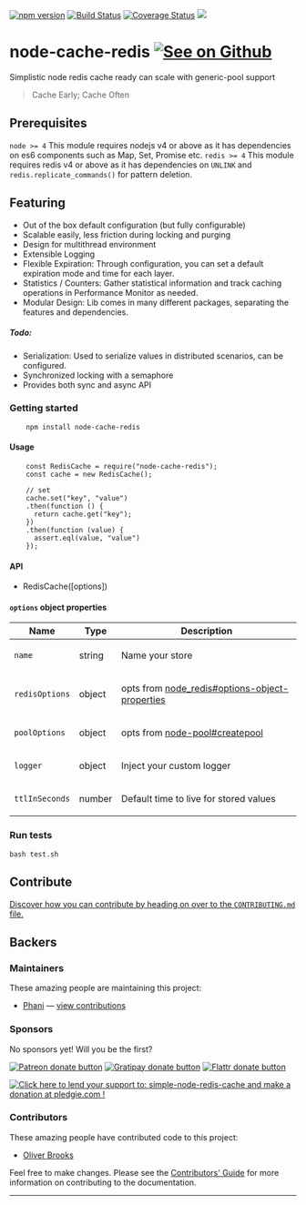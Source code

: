 [![npm version](https://badge.fury.io/js/node-cache-redis.svg)](https://badge.fury.io/js/node-cache-redis)
[![Build Status](https://travis-ci.org/pasupulaphani/node-cache-redis.svg?branch=master)](https://travis-ci.org/pasupulaphani/node-cache-redis)
[![Coverage Status](https://coveralls.io/repos/github/pasupulaphani/node-cache-redis/badge.svg?branch=master)](https://coveralls.io/github/pasupulaphani/node-cache-redis?branch=master)
[![](https://img.shields.io/badge/gratipay-donate-yellow.svg?style=flat-square)](https://gratipay.com/simple-redis-cache/)


# node-cache-redis [![See on Github](https://github.com/themes/tactile/images/octocat-icon.png)](https://github.com/pasupulaphani/node-cache-redis)

Simplistic node redis cache ready can scale with generic-pool support

> Cache Early; Cache Often

## Prerequisites

```node >= 4``` This module requires nodejs v4 or above as it has dependencies on es6 components such as Map, Set, Promise etc.
```redis >= 4``` This module requires redis v4 or above as it has dependencies on `UNLINK` and `redis.replicate_commands()` for pattern deletion.

## Featuring
- Out of the box default configuration (but fully configurable)
- Scalable easily, less friction during locking and purging
- Design for multithread environment
- Extensible Logging
- Flexible Expiration: Through configuration, you can set a default expiration mode and time for each layer.
- Statistics / Counters: Gather statistical information and track caching operations in Performance Monitor as needed.
- Modular Design: Lib comes in many different packages, separating the features and dependencies.

##### Todo:

- Serialization: Used to serialize values in distributed scenarios, can be configured.
- Synchronized locking with a semaphore
- Provides both sync and async API


### Getting started

```
    npm install node-cache-redis
```

#### Usage
```
    const RedisCache = require("node-cache-redis");
    const cache = new RedisCache();

    // set
    cache.set("key", "value")
    .then(function () {
      return cache.get("key");
    })
    .then(function (value) {
      assert.eql(value, "value")
    });

```

#### API

- RedisCache([options])

#### `options` object properties

<table class="params">
  <thead>
    <tr>
      <th>Name</th>
      <th>Type</th>
      <th class="last">Description</th>
    </tr>
  </thead>
  <tbody>
    <tr>
      <td class="name"><code>name</code></td>
      <td class="type">
        <span class="param-type">string</span>
      </td>
      <td class="description last">
        <p>Name your store</p>
      </td>
    </tr>
    <tr>
      <td class="name"><code>redisOptions</code></td>
      <td class="type">
        <span class="param-type">object</span>
      </td>
      <td class="description last">
        <p>opts from <a href="https://github.com/NodeRedis/node_redis#options-object-properties">node_redis#options-object-properties</a></p>
      </td>
    </tr>
    <tr>
      <td class="name"><code>poolOptions</code></td>
      <td class="type">
        <span class="param-type">object</span>
      </td>
      <td class="description last">
        <p>opts from <a href="https://github.com/coopernurse/node-pool#createpool">node-pool#createpool</a></p>
      </td>
    </tr>
    <tr>
      <td class="name"><code>logger</code></td>
      <td class="type">
        <span class="param-type">object</span>
      </td>
      <td class="description last">
        <p>Inject your custom logger</p>
      </td>
    </tr>
    <tr>
      <td class="name"><code>ttlInSeconds</code></td>
      <td class="type">
        <span class="param-type">number</span>
      </td>
      <td class="description last">
        <p>Default time to live for stored values</p>
      </td>
    </tr>
  </tbody>
</table>


### Run tests

    bash test.sh

## Contribute

[Discover how you can contribute by heading on over to the `CONTRIBUTING.md` file.](https://github.com/pasupulaphani/node-cache-redis/blob/master/CONTRIBUTING.md)

## Backers

### Maintainers

These amazing people are maintaining this project:

*   [Phani](https://github.com/pasupulaphani) — [view contributions](https://github.com/pasupulaphani/node-cache-redis/commits?author=pasupulaphani)

### Sponsors

No sponsors yet! Will you be the first?

[![Patreon donate button](https://img.shields.io/badge/patreon-donate-yellow.svg)](http://patreon.com/phaninder "Donate to this project using Patreon")
[![Gratipay donate button](https://img.shields.io/badge/gratipay-donate-yellow.svg)](https://gratipay.com/~pasupulaphani/ "Donate weekly to this project using Gratipay")
[![Flattr donate button](https://img.shields.io/badge/flattr-donate-yellow.svg)](https://flattr.com/profile/pasupulaphani "Donate to this project using Flattr")
<!-- [![PayPal donate button](https://img.shields.io/badge/paypal-donate-yellow.svg)](https://phaninder.com/paypal "Donate to this project using Paypal") -->
<!-- [![Bitcoin donate button](https://img.shields.io/badge/bitcoin-donate-yellow.svg)](https://phaninder.com/bitcoin "Donate once-off to this project using Bitcoin") -->
<!-- [![Wishlist browse button](https://img.shields.io/badge/wishlist-donate-yellow.svg)](https://phaninder.com/wishlist "Buy an item on our wishlist for us") -->

<a href='https://pledgie.com/campaigns/33095'><img alt='Click here to lend your support to: simple-node-redis-cache and make a donation at pledgie.com !' src='https://pledgie.com/campaigns/33095.png?skin_name=chrome' border='0' ></a>

### Contributors

These amazing people have contributed code to this project:

*   [Oliver Brooks](https://github.com/oliverbrooks)

Feel free to make changes. Please see the [Contributors' Guide](https://github.com/pasupulaphani/node-cache-redis/blob/master/CONTRIBUTING.md) for more information on contributing to the documentation.

---

